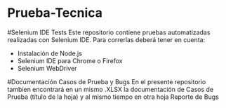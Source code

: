 # Prueba-Tecnica

#Selenium IDE Tests
Este repositorio contiene pruebas automatizadas realizadas con Selenium IDE. Para correrlas deberá tener en cuenta:
- Instalación de Node.js
- Selenium IDE para Chrome o Firefox
- Selenium WebDriver

#Documentación Casos de Prueba y Bugs
En el presente repositorio tambien encontrará en un mismo .XLSX la documentación de Casos de Prueba (título de la hoja) y al mismo tiempo en otra hoja Reporte de Bugs
